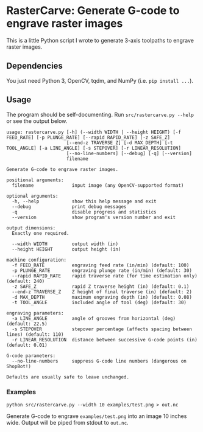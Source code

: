 # RasterCarve: Generate G-code to engrave raster images

This is a little Python script I wrote to generate 3-axis toolpaths to
engrave raster images.

## Dependencies

You just need Python 3, OpenCV, tqdm, and NumPy (i.e. `pip install
...`).

## Usage

The program should be self-documenting. Run `src/rastercarve.py
--help` or see the output below.

```
usage: rastercarve.py [-h] (--width WIDTH | --height HEIGHT) [-f FEED_RATE] [-p PLUNGE_RATE] [--rapid RAPID_RATE] [-z SAFE_Z]
                      [--end-z TRAVERSE_Z] [-d MAX_DEPTH] [-t TOOL_ANGLE] [-a LINE_ANGLE] [-s STEPOVER] [-r LINEAR_RESOLUTION]
                      [--no-line-numbers] [--debug] [-q] [--version]
                      filename

Generate G-code to engrave raster images.

positional arguments:
  filename              input image (any OpenCV-supported format)

optional arguments:
  -h, --help            show this help message and exit
  --debug               print debug messages
  -q                    disable progress and statistics
  --version             show program's version number and exit

output dimensions:
  Exactly one required.

  --width WIDTH         output width (in)
  --height HEIGHT       output height (in)

machine configuration:
  -f FEED_RATE          engraving feed rate (in/min) (default: 100)
  -p PLUNGE_RATE        engraving plunge rate (in/min) (default: 30)
  --rapid RAPID_RATE    rapid traverse rate (for time estimation only) (default: 240)
  -z SAFE_Z             rapid Z traverse height (in) (default: 0.1)
  --end-z TRAVERSE_Z    Z height of final traverse (in) (default: 2)
  -d MAX_DEPTH          maximum engraving depth (in) (default: 0.08)
  -t TOOL_ANGLE         included angle of tool (deg) (default: 30)

engraving parameters:
  -a LINE_ANGLE         angle of grooves from horizontal (deg) (default: 22.5)
  -s STEPOVER           stepover percentage (affects spacing between lines) (default: 110)
  -r LINEAR_RESOLUTION  distance between successive G-code points (in) (default: 0.01)

G-code parameters:
  --no-line-numbers     suppress G-code line numbers (dangerous on ShopBot!)

Defaults are usually safe to leave unchanged.
```

### Examples

```
python src/rastercarve.py --width 10 examples/test.png > out.nc
```

Generate G-code to engrave `examples/test.png` into an image 10 inches
wide. Output will be piped from stdout to `out.nc`.
